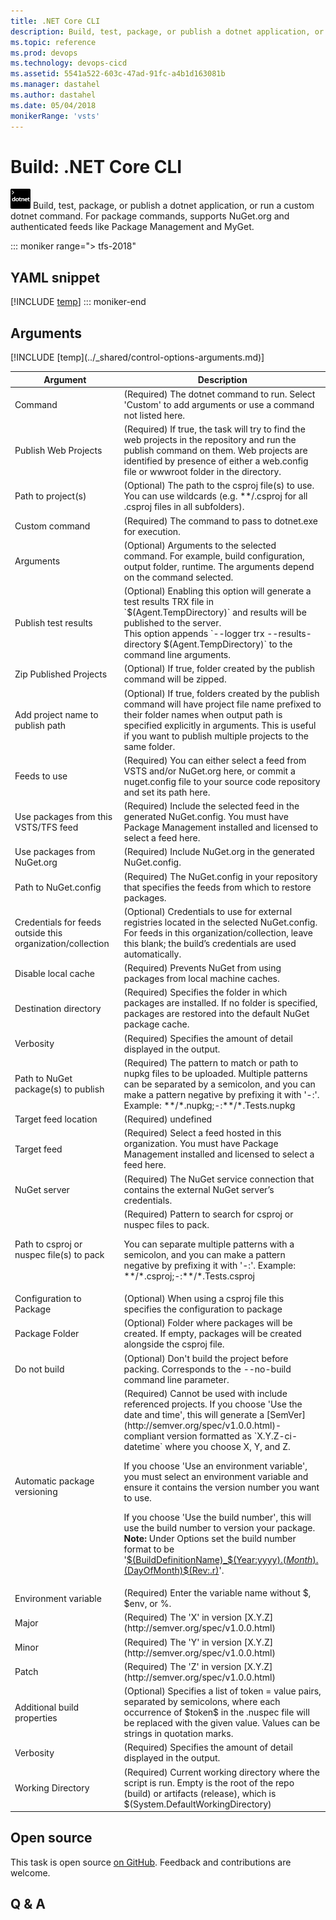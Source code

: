 ```yaml
---
title: .NET Core CLI
description: Build, test, package, or publish a dotnet application, or run a custom dotnet command. For package commands, supports NuGet.org and authenticated feeds like Package Management and MyGet.
ms.topic: reference
ms.prod: devops
ms.technology: devops-cicd
ms.assetid: 5541a522-603c-47ad-91fc-a4b1d163081b
ms.manager: dastahel
ms.author: dastahel
ms.date: 05/04/2018
monikerRange: 'vsts'
---
```


# Build: .NET Core CLI

![](_img/dotnetcorecli.png) Build, test, package, or publish a dotnet application, or run a custom dotnet command. For package commands, supports NuGet.org and authenticated feeds like Package Management and MyGet.

::: moniker range="> tfs-2018"
## YAML snippet
[!INCLUDE [temp](../_shared/yaml/DotNetCoreCLIV2.md)]
::: moniker-end

## Arguments

<table><thead><tr><th>Argument</th><th>Description</th></tr></thead>
<tr><td>Command</td><td>(Required) The dotnet command to run. Select 'Custom' to add arguments or use a command not listed here.</td></tr>
<tr><td>Publish Web Projects</td><td>(Required) If true, the task will try to find the web projects in the repository and run the publish command on them. Web projects are identified by presence of either a web.config file or wwwroot folder in the directory.</td></tr>
<tr><td>Path to project(s)</td><td>(Optional) The path to the csproj file(s) to use. You can use wildcards (e.g. &ast;&ast;/.csproj for all .csproj files in all subfolders).</td></tr>
<tr><td>Custom command</td><td>(Required) The command to pass to dotnet.exe for execution.</td></tr>
<tr><td>Arguments</td><td>(Optional) Arguments to the selected command. For example, build configuration, output folder, runtime. The arguments depend on the command selected.</td></tr>
<tr><td>Publish test results</td><td>(Optional) Enabling this option will generate a test results TRX file in `$(Agent.TempDirectory)` and results will be published to the server. <br>This option appends `--logger trx --results-directory $(Agent.TempDirectory)` to the command line arguments.</td></tr>
<tr><td>Zip Published Projects</td><td>(Optional) If true, folder created by the publish command will be zipped.</td></tr>
<tr><td>Add project name to publish path</td><td>(Optional) If true, folders created by the publish command will have project file name prefixed to their folder names when output path is specified explicitly in arguments. This is useful if you want to publish multiple projects to the same folder.</td></tr>
<tr><td>Feeds to use</td><td>(Required) You can either select a feed from VSTS and/or NuGet.org here, or commit a nuget.config file to your source code repository and set its path here.</td></tr>
<tr><td>Use packages from this VSTS/TFS feed</td><td>(Required) Include the selected feed in the generated NuGet.config. You must have Package Management installed and licensed to select a feed here.</td></tr>
<tr><td>Use packages from NuGet.org</td><td>(Required) Include NuGet.org in the generated NuGet.config.</td></tr>
<tr><td>Path to NuGet.config</td><td>(Required) The NuGet.config in your repository that specifies the feeds from which to restore packages.</td></tr>
<tr><td>Credentials for feeds outside this organization/collection</td><td>(Optional) Credentials to use for external registries located in the selected NuGet.config. For feeds in this organization/collection, leave this blank; the build’s credentials are used automatically.</td></tr>
<tr><td>Disable local cache</td><td>(Required) Prevents NuGet from using packages from local machine caches.</td></tr>
<tr><td>Destination directory</td><td>(Required) Specifies the folder in which packages are installed. If no folder is specified, packages are restored into the default NuGet package cache.</td></tr>
<tr><td>Verbosity</td><td>(Required) Specifies the amount of detail displayed in the output.</td></tr>
<tr><td>Path to NuGet package(s) to publish</td><td>(Required) The pattern to match or path to nupkg files to be uploaded. Multiple patterns can be separated by a semicolon, and you can make a pattern negative by prefixing it with '-:'. Example: &ast;&ast;/&ast;.nupkg;-:&ast;&ast;/&ast;.Tests.nupkg
</td></tr>
<tr><td>Target feed location</td><td>(Required) undefined</td></tr>
<tr><td>Target feed</td><td>(Required) Select a feed hosted in this organization. You must have Package Management installed and licensed to select a feed here.</td></tr>
<tr><td>NuGet server</td><td>(Required) The NuGet service connection that contains the external NuGet server’s credentials.</td></tr>
<tr><td>Path to csproj or nuspec file(s) to pack</td><td>(Required) Pattern to search for csproj or nuspec files to pack.

You can separate multiple patterns with a semicolon, and you can make a pattern negative by prefixing it with '-:'. Example: &ast;&ast;/&ast;.csproj;-:&ast;&ast;/&ast;.Tests.csproj</td></tr>
<tr><td>Configuration to Package</td><td>(Optional) When using a csproj file this specifies the configuration to package</td></tr>
<tr><td>Package Folder</td><td>(Optional) Folder where packages will be created. If empty, packages will be created alongside the csproj file.</td></tr>
<tr><td>Do not build</td><td>(Optional) Don't build the project before packing. Corresponds to the --no-build command line parameter.</td></tr>
<tr><td>Automatic package versioning</td><td>(Required) Cannot be used with include referenced projects. If you choose 'Use the date and time', this will generate a [SemVer](http://semver.org/spec/v1.0.0.html)-compliant version formatted as `X.Y.Z-ci-datetime` where you choose X, Y, and Z.

If you choose 'Use an environment variable', you must select an environment variable and ensure it contains the version number you want to use.

If you choose 'Use the build number', this will use the build number to version your package. **Note:** Under Options set the build number format to be '[$(BuildDefinitionName)_$(Year:yyyy).$(Month).$(DayOfMonth)$(Rev:.r)](https://go.microsoft.com/fwlink/?LinkID=627416)'.</td></tr>
<tr><td>Environment variable</td><td>(Required) Enter the variable name without $, $env, or %.</td></tr>
<tr><td>Major</td><td>(Required) The 'X' in version [X.Y.Z](http://semver.org/spec/v1.0.0.html)</td></tr>
<tr><td>Minor</td><td>(Required) The 'Y' in version [X.Y.Z](http://semver.org/spec/v1.0.0.html)</td></tr>
<tr><td>Patch</td><td>(Required) The 'Z' in version [X.Y.Z](http://semver.org/spec/v1.0.0.html)</td></tr>
<tr><td>Additional build properties</td><td>(Optional) Specifies a list of token = value pairs, separated by semicolons, where each occurrence of $token$ in the .nuspec file will be replaced with the given value. Values can be strings in quotation marks.</td></tr>
<tr><td>Verbosity</td><td>(Required) Specifies the amount of detail displayed in the output.</td></tr>
<tr><td>Working Directory</td><td>(Required) Current working directory where the script is run. Empty is the root of the repo (build) or artifacts (release), which is $(System.DefaultWorkingDirectory)</td></tr>
[!INCLUDE [temp](../_shared/control-options-arguments.md)]
</table>

## Open source

This task is open source [on GitHub](https://github.com/Microsoft/vsts-tasks). Feedback and contributions are welcome.

## Q & A

<!-- BEGINSECTION class="md-qanda" -->

<!-- ENDSECTION -->
